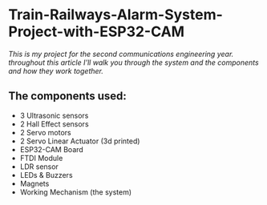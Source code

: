 
# Train-Railways-Alarm-System-Project-with-ESP32-CAM
*This is my project for the second communications engineering year. throughout this article I'll walk you through the system and the components and how they work together.*

## The components used:
- 3 Ultrasonic sensors
- 2 Hall Effect sensors
- 2 Servo motors
- 2 Servo Linear Actuator (3d printed)
- ESP32-CAM Board
- FTDI Module
- LDR sensor
- LEDs & Buzzers
- Magnets
- Working Mechanism (the system)

